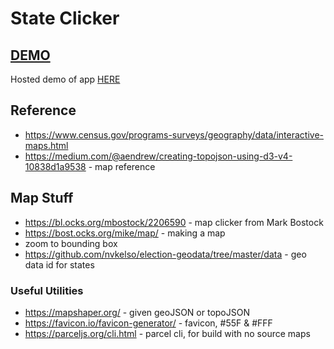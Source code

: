 # State Clicker

## [DEMO](https://state-clicker.web.app/)
Hosted demo of app [HERE](https://state-clicker.web.app/)

## Reference
- <https://www.census.gov/programs-surveys/geography/data/interactive-maps.html>
- <https://medium.com/@aendrew/creating-topojson-using-d3-v4-10838d1a9538> - map reference

## Map Stuff
- <https://bl.ocks.org/mbostock/2206590> - map clicker from Mark Bostock
- <https://bost.ocks.org/mike/map/> - making a map
- zoom to bounding box
- <https://github.com/nvkelso/election-geodata/tree/master/data> - geo data id for states

### Useful Utilities
- <https://mapshaper.org/> - given geoJSON or topoJSON
- <https://favicon.io/favicon-generator/> - favicon, #55F & #FFF
- <https://parceljs.org/cli.html> - parcel cli, for build with no source maps
